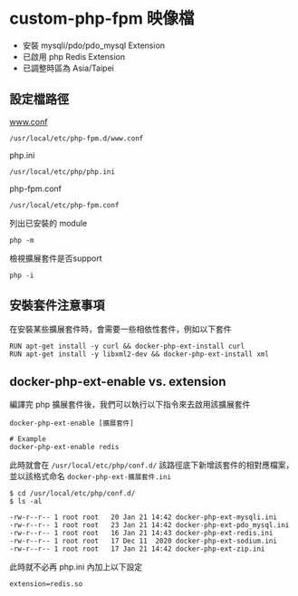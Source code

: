 # custom-php-fpm 映像檔

- 安裝 mysqli/pdo/pdo_mysql Extension
- 已啟用 php Redis Extension
- 已調整時區為 Asia/Taipei

## 設定檔路徑

www.conf
```
/usr/local/etc/php-fpm.d/www.conf
```

php.ini
```
/usr/local/etc/php/php.ini
```

php-fpm.conf
```
/usr/local/etc/php-fpm.conf
```

列出已安裝的 module
```
php -m
```

檢視擴展套件是否support
```
php -i
```

## 安裝套件注意事項

在安裝某些擴展套件時，會需要一些相依性套件，例如以下套件

```
RUN apt-get install -y curl && docker-php-ext-install curl
RUN apt-get install -y libxml2-dev && docker-php-ext-install xml
```

## docker-php-ext-enable vs. extension

編譯完 php 擴展套件後，我們可以執行以下指令來去啟用該擴展套件

```
docker-php-ext-enable [擴展套件]

# Example
docker-php-ext-enable redis
```

此時就會在 `/usr/local/etc/php/conf.d/` 該路徑底下新增該套件的相對應檔案，並以該格式命名 `docker-php-ext-擴展套件.ini`

```
$ cd /usr/local/etc/php/conf.d/
$ ls -al

-rw-r--r-- 1 root root   20 Jan 21 14:42 docker-php-ext-mysqli.ini
-rw-r--r-- 1 root root   23 Jan 21 14:42 docker-php-ext-pdo_mysql.ini
-rw-r--r-- 1 root root   16 Jan 21 14:43 docker-php-ext-redis.ini
-rw-r--r-- 1 root root   17 Dec 11  2020 docker-php-ext-sodium.ini
-rw-r--r-- 1 root root   17 Jan 21 14:42 docker-php-ext-zip.ini
```

此時就不必再 php.ini 內加上以下設定

```
extension=redis.so
```
